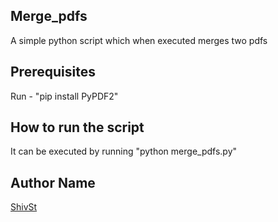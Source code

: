 ## Merge_pdfs

A simple python script which when executed merges two pdfs

## Prerequisites

Run - "pip install PyPDF2"

## How to run the script

It can be executed by running "python merge_pdfs.py"

## Author Name

[ShivSt](https://github.com/ShivSt)
